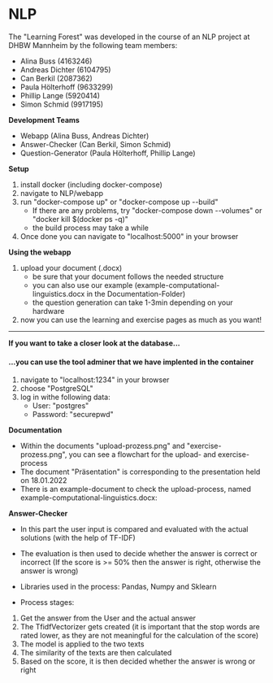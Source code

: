 # NLP

The "Learning Forest" was developed in the course of an NLP project at DHBW Mannheim by the following team members:

- Alina Buss (4163246)
- Andreas Dichter (6104795)
- Can Berkil (2087362)
- Paula Hölterhoff (9633299)
- Phillip Lange (5920414)
- Simon Schmid (9917195)

**Development Teams**
- Webapp (Alina Buss, Andreas Dichter)
- Answer-Checker (Can Berkil, Simon Schmid)
- Question-Generator (Paula Hölterhoff, Phillip Lange)

**Setup**
1. install docker (including docker-compose)
2. navigate to NLP/webapp
3. run "docker-compose up" or "docker-compose up --build"
    - If there are any problems, try "docker-compose down --volumes" or "docker kill $(docker ps -q)"
    - the build process may take a while
4. Once done you can navigate to "localhost:5000" in your browser

**Using the webapp**
1. upload your document (.docx)
    - be sure that your document follows the needed structure
    - you can also use our example (example-computational-linguistics.docx in the Documentation-Folder)
    - the question generation can take 1-3min depending on your hardware
2. now you can use the learning and exercise pages as much as you want!

** **
**If you want to take a closer look at the database...** 
#### ...you can use the tool adminer that we have implented in the container
1. navigate to "localhost:1234" in your browser
2. choose "PostgreSQL"
3. log in withe following data:
    - User: "postgres"
    - Password: "securepwd"

**Documentation**
- Within the documents "upload-prozess.png" and "exercise-prozess.png", you can see a flowchart for the upload- and exercise-process
- The document "Präsentation" is corresponding to the presentation held on 18.01.2022
- There is an example-document to check the upload-process, named example-computational-linguistics.docx: 


**Answer-Checker**
- In this part the user input is compared and evaluated with the actual solutions (with the help of TF-IDF)
- The evaluation is then used to decide whether the answer is correct or incorrect (If the score is >= 50% then the answer is right, otherwise the answer is wrong)
- Libraries used in the process: Pandas, Numpy and Sklearn

- Process stages:
1. Get the answer from the User and the actual answer
2. The TfidfVectorizer gets created (it is important that the stop words are rated lower, as they are not meaningful for the calculation of the score)
3. The model is applied to the two texts
4. The similarity of the texts are then calculated
5. Based on the score, it is then decided whether the answer is wrong or right 

